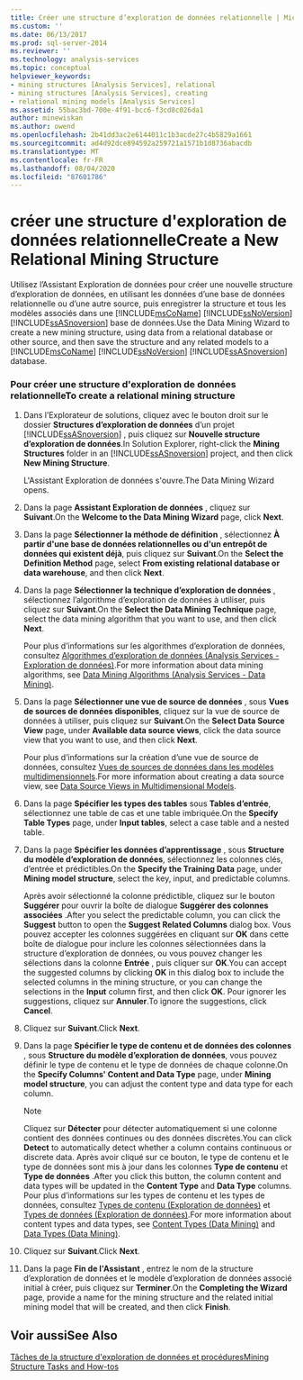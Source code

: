 ```yaml
---
title: Créer une structure d’exploration de données relationnelle | Microsoft Docs
ms.custom: ''
ms.date: 06/13/2017
ms.prod: sql-server-2014
ms.reviewer: ''
ms.technology: analysis-services
ms.topic: conceptual
helpviewer_keywords:
- mining structures [Analysis Services], relational
- mining structures [Analysis Services], creating
- relational mining models [Analysis Services]
ms.assetid: 55bac3bd-700e-4f91-bcc6-f3cd8c026da1
author: minewiskan
ms.author: owend
ms.openlocfilehash: 2b41dd3ac2e6144011c1b3acde27c4b5829a1661
ms.sourcegitcommit: ad4d92dce894592a259721a1571b1d8736abacdb
ms.translationtype: MT
ms.contentlocale: fr-FR
ms.lasthandoff: 08/04/2020
ms.locfileid: "87601786"
---
```

# <a name="create-a-new-relational-mining-structure"></a><span data-ttu-id="81a69-102">créer une structure d'exploration de données relationnelle</span><span class="sxs-lookup"><span data-stu-id="81a69-102">Create a New Relational Mining Structure</span></span>
  <span data-ttu-id="81a69-103">Utilisez l’Assistant Exploration de données pour créer une nouvelle structure d’exploration de données, en utilisant les données d’une base de données relationnelle ou d’une autre source, puis enregistrer la structure et tous les modèles associés dans une [!INCLUDE[msCoName](../../includes/msconame-md.md)] [!INCLUDE[ssNoVersion](../../includes/ssnoversion-md.md)] [!INCLUDE[ssASnoversion](../../includes/ssasnoversion-md.md)] base de données.</span><span class="sxs-lookup"><span data-stu-id="81a69-103">Use the Data Mining Wizard to create a new mining structure, using data from a relational database or other source, and then save the structure and any related models to a [!INCLUDE[msCoName](../../includes/msconame-md.md)] [!INCLUDE[ssNoVersion](../../includes/ssnoversion-md.md)] [!INCLUDE[ssASnoversion](../../includes/ssasnoversion-md.md)] database.</span></span>  
  
### <a name="to-create-a-relational-mining-structure"></a><span data-ttu-id="81a69-104">Pour créer une structure d'exploration de données relationnelle</span><span class="sxs-lookup"><span data-stu-id="81a69-104">To create a relational mining structure</span></span>  
  
1.  <span data-ttu-id="81a69-105">Dans l’Explorateur de solutions, cliquez avec le bouton droit sur le dossier **Structures d’exploration de données** d’un projet [!INCLUDE[ssASnoversion](../../includes/ssasnoversion-md.md)] , puis cliquez sur **Nouvelle structure d’exploration de données**.</span><span class="sxs-lookup"><span data-stu-id="81a69-105">In Solution Explorer, right-click the **Mining Structures** folder in an [!INCLUDE[ssASnoversion](../../includes/ssasnoversion-md.md)] project, and then click **New Mining Structure**.</span></span>  
  
     <span data-ttu-id="81a69-106">L'Assistant Exploration de données s'ouvre.</span><span class="sxs-lookup"><span data-stu-id="81a69-106">The Data Mining Wizard opens.</span></span>  
  
2.  <span data-ttu-id="81a69-107">Dans la page **Assistant Exploration de données** , cliquez sur **Suivant**.</span><span class="sxs-lookup"><span data-stu-id="81a69-107">On the **Welcome to the Data Mining Wizard** page, click **Next**.</span></span>  
  
3.  <span data-ttu-id="81a69-108">Dans la page **Sélectionner la méthode de définition** , sélectionnez **À partir d'une base de données relationnelles ou d'un entrepôt de données qui existent déjà**, puis cliquez sur **Suivant**.</span><span class="sxs-lookup"><span data-stu-id="81a69-108">On the **Select the Definition Method** page, select **From existing relational database or data warehouse**, and then click **Next**.</span></span>  
  
4.  <span data-ttu-id="81a69-109">Dans la page **Sélectionner la technique d’exploration de données** , sélectionnez l’algorithme d’exploration de données à utiliser, puis cliquez sur **Suivant**.</span><span class="sxs-lookup"><span data-stu-id="81a69-109">On the **Select the Data Mining Technique** page, select the data mining algorithm that you want to use, and then click **Next**.</span></span>  
  
     <span data-ttu-id="81a69-110">Pour plus d’informations sur les algorithmes d’exploration de données, consultez [Algorithmes d’exploration de données &#40;Analysis Services - Exploration de données&#41;](data-mining-algorithms-analysis-services-data-mining.md).</span><span class="sxs-lookup"><span data-stu-id="81a69-110">For more information about data mining algorithms, see [Data Mining Algorithms &#40;Analysis Services - Data Mining&#41;](data-mining-algorithms-analysis-services-data-mining.md).</span></span>  
  
5.  <span data-ttu-id="81a69-111">Dans la page **Sélectionner une vue de source de données** , sous **Vues de sources de données disponibles**, cliquez sur la vue de source de données à utiliser, puis cliquez sur **Suivant**.</span><span class="sxs-lookup"><span data-stu-id="81a69-111">On the **Select Data Source View** page, under **Available data source views**, click the data source view that you want to use, and then click **Next**.</span></span>  
  
     <span data-ttu-id="81a69-112">Pour plus d’informations sur la création d’une vue de source de données, consultez [Vues de sources de données dans les modèles multidimensionnels](../multidimensional-models/data-source-views-in-multidimensional-models.md).</span><span class="sxs-lookup"><span data-stu-id="81a69-112">For more information about creating a data source view, see [Data Source Views in Multidimensional Models](../multidimensional-models/data-source-views-in-multidimensional-models.md).</span></span>  
  
6.  <span data-ttu-id="81a69-113">Dans la page **Spécifier les types des tables** sous **Tables d’entrée**, sélectionnez une table de cas et une table imbriquée.</span><span class="sxs-lookup"><span data-stu-id="81a69-113">On the **Specify Table Types** page, under **Input tables**, select a case table and a nested table.</span></span>  
  
7.  <span data-ttu-id="81a69-114">Dans la page **Spécifier les données d’apprentissage** , sous **Structure du modèle d’exploration de données**, sélectionnez les colonnes clés, d’entrée et prédictibles.</span><span class="sxs-lookup"><span data-stu-id="81a69-114">On the **Specify the Training Data** page, under **Mining model structure**, select the key, input, and predictable columns.</span></span>  
  
     <span data-ttu-id="81a69-115">Après avoir sélectionné la colonne prédictible, cliquez sur le bouton **Suggérer** pour ouvrir la boîte de dialogue **Suggérer des colonnes associées** .</span><span class="sxs-lookup"><span data-stu-id="81a69-115">After you select the predictable column, you can click the **Suggest** button to open the **Suggest Related Columns** dialog box.</span></span> <span data-ttu-id="81a69-116">Vous pouvez accepter les colonnes suggérées en cliquant sur **OK** dans cette boîte de dialogue pour inclure les colonnes sélectionnées dans la structure d’exploration de données, ou vous pouvez changer les sélections dans la colonne **Entrée** , puis cliquer sur **OK**.</span><span class="sxs-lookup"><span data-stu-id="81a69-116">You can accept the suggested columns by clicking **OK** in this dialog box to include the selected columns in the mining structure, or you can change the selections in the **Input** column first, and then click **OK**.</span></span> <span data-ttu-id="81a69-117">Pour ignorer les suggestions, cliquez sur **Annuler**.</span><span class="sxs-lookup"><span data-stu-id="81a69-117">To ignore the suggestions, click **Cancel**.</span></span>  
  
8.  <span data-ttu-id="81a69-118">Cliquez sur **Suivant**.</span><span class="sxs-lookup"><span data-stu-id="81a69-118">Click **Next**.</span></span>  
  
9. <span data-ttu-id="81a69-119">Dans la page **Spécifier le type de contenu et de données des colonnes** , sous **Structure du modèle d’exploration de données**, vous pouvez définir le type de contenu et le type de données de chaque colonne.</span><span class="sxs-lookup"><span data-stu-id="81a69-119">On the **Specify Columns' Content and Data Type** page, under **Mining model structure**, you can adjust the content type and data type for each column.</span></span>  
  
    > [!NOTE]  
    >  <span data-ttu-id="81a69-120">Cliquez sur **Détecter** pour détecter automatiquement si une colonne contient des données continues ou des données discrètes.</span><span class="sxs-lookup"><span data-stu-id="81a69-120">You can click **Detect** to automatically detect whether a column contains continuous or discrete data.</span></span> <span data-ttu-id="81a69-121">Après avoir cliqué sur ce bouton, le type de contenu et le type de données sont mis à jour dans les colonnes **Type de contenu** et **Type de données** .</span><span class="sxs-lookup"><span data-stu-id="81a69-121">After you click this button, the column content and data types will be updated in the **Content Type** and **Data Type** columns.</span></span> <span data-ttu-id="81a69-122">Pour plus d’informations sur les types de contenu et les types de données, consultez [Types de contenu &#40;Exploration de données&#41;](content-types-data-mining.md) et [Types de données &#40;Exploration de données&#41;](data-types-data-mining.md).</span><span class="sxs-lookup"><span data-stu-id="81a69-122">For more information about content types and data types, see [Content Types &#40;Data Mining&#41;](content-types-data-mining.md) and [Data Types &#40;Data Mining&#41;](data-types-data-mining.md).</span></span>  
  
10. <span data-ttu-id="81a69-123">Cliquez sur **Suivant**.</span><span class="sxs-lookup"><span data-stu-id="81a69-123">Click **Next**.</span></span>  
  
11. <span data-ttu-id="81a69-124">Dans la page **Fin de l'Assistant** , entrez le nom de la structure d’exploration de données et le modèle d’exploration de données associé initial à créer, puis cliquez sur **Terminer**.</span><span class="sxs-lookup"><span data-stu-id="81a69-124">On the **Completing the Wizard** page, provide a name for the mining structure and the related initial mining model that will be created, and then click **Finish**.</span></span>  
  
## <a name="see-also"></a><span data-ttu-id="81a69-125">Voir aussi</span><span class="sxs-lookup"><span data-stu-id="81a69-125">See Also</span></span>  
 [<span data-ttu-id="81a69-126">Tâches de la structure d'exploration de données et procédures</span><span class="sxs-lookup"><span data-stu-id="81a69-126">Mining Structure Tasks and How-tos</span></span>](mining-structure-tasks-and-how-tos.md)  
  
  
